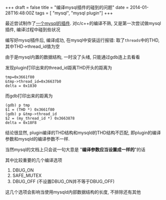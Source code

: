+++
draft = false
title = "编译mysql插件的碰到的问题"
date = 2014-01-28T16:48:00Z
tags = [ "mysql", "mysql plugin"]
+++

最近尝试制作了[一个mysql的插件](https://github.com/ikarishinjieva/mysql_plugin-binlog_dump_list). 对c/c++的编译不熟, 又是第一次尝试做mysql插件, 编译过程中碰到些状况

编写好mysql插件后, 编译成功, 在mysql中安装运行报错: 取了`threads`中的THD, 其中THD->thread_id值为空

由于是mysql内置的数据结构, 一时没了头绪, 只能通过gdb连上去看看

发现plugin打印出来的thread_id距离THD开头的距离为

    tmp=0x3661f80
    &tmp->thread_id=0x36637b0
    delta = 0x1830
    
而gdb打印出来的距离为
    
    (gdb) p tmp
    $1 = (THD *) 0x3661f80
    (gdb) p &tmp->thread_id
    $2 = (my_thread_id *) 0x3663878
    delta = 0x18F8
    
结论很显然, plugin编译的THD结构和mysqld的THD结构不匹配, 即plugin的编译参数和mysqld的编译参数不一样.

当然mysql的文档上只会说一句大意是 "**编译参数应当设置成一样的**"的话

其中比较重要的几个编译选项

1. DBUG_ON
2. SAFE_MUTEX
3. DBUG_OFF (不设置DBUG_ON并不等于DBUG_OFF)

这几个选项会影响当使用mysqld内部数据结构的长度, 不排除还有其他